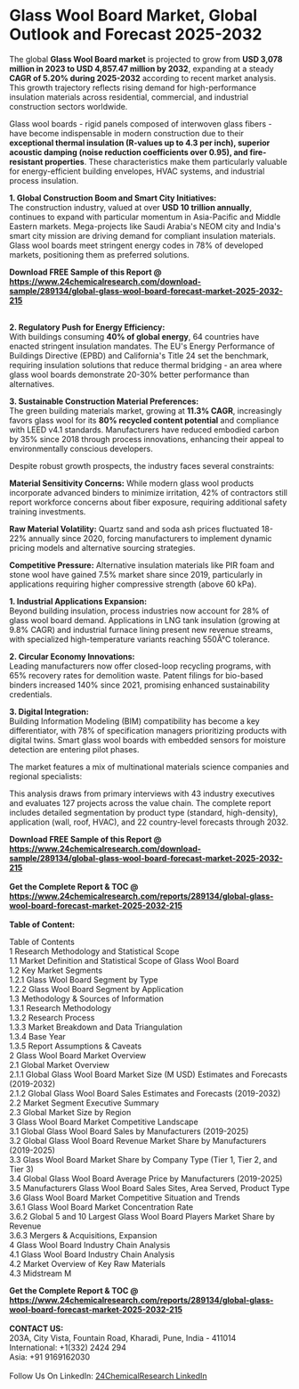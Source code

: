 <h1>Glass Wool Board Market, Global Outlook and Forecast 2025-2032</h1><p>The global <strong>Glass Wool Board market</strong> is projected to grow from <strong>USD 3,078 million in 2023 to USD 4,857.47 million by 2032</strong>, expanding at a steady <strong>CAGR of 5.20% during 2025-2032</strong> according to recent market analysis. This growth trajectory reflects rising demand for high-performance insulation materials across residential, commercial, and industrial construction sectors worldwide.</p><p>Glass wool boards - rigid panels composed of interwoven glass fibers - have become indispensable in modern construction due to their <strong>exceptional thermal insulation (R-values up to 4.3 per inch), superior acoustic damping (noise reduction coefficients over 0.95), and fire-resistant properties</strong>. These characteristics make them particularly valuable for energy-efficient building envelopes, HVAC systems, and industrial process insulation.</p><p><strong>1. Global Construction Boom and Smart City Initiatives:</strong><br>
The construction industry, valued at over <strong>USD 10 trillion annually</strong>, continues to expand with particular momentum in Asia-Pacific and Middle Eastern markets. Mega-projects like Saudi Arabia's NEOM city and India's smart city mission are driving demand for compliant insulation materials. Glass wool boards meet stringent energy codes in 78% of developed markets, positioning them as preferred solutions.</p><div><b>Download FREE Sample of this Report @ 
            <a href="https://www.24chemicalresearch.com/download-sample/289134/global-glass-wool-board-forecast-market-2025-2032-215">
            https://www.24chemicalresearch.com/download-sample/289134/global-glass-wool-board-forecast-market-2025-2032-215</a></b></div><br><p><strong>2. Regulatory Push for Energy Efficiency:</strong><br>
With buildings consuming <strong>40% of global energy</strong>, 64 countries have enacted stringent insulation mandates. The EU's Energy Performance of Buildings Directive (EPBD) and California's Title 24 set the benchmark, requiring insulation solutions that reduce thermal bridging - an area where glass wool boards demonstrate 20-30% better performance than alternatives.</p><p><strong>3. Sustainable Construction Material Preferences:</strong><br>
The green building materials market, growing at <strong>11.3% CAGR</strong>, increasingly favors glass wool for its <strong>80% recycled content potential</strong> and compliance with LEED v4.1 standards. Manufacturers have reduced embodied carbon by 35% since 2018 through process innovations, enhancing their appeal to environmentally conscious developers.</p><p>Despite robust growth prospects, the industry faces several constraints:</p><p><strong>Material Sensitivity Concerns:</strong> While modern glass wool products incorporate advanced binders to minimize irritation, 42% of contractors still report workforce concerns about fiber exposure, requiring additional safety training investments.</p><p><strong>Raw Material Volatility:</strong> Quartz sand and soda ash prices fluctuated 18-22% annually since 2020, forcing manufacturers to implement dynamic pricing models and alternative sourcing strategies.</p><p><strong>Competitive Pressure:</strong> Alternative insulation materials like PIR foam and stone wool have gained 7.5% market share since 2019, particularly in applications requiring higher compressive strength (above 60 kPa).</p><p><strong>1. Industrial Applications Expansion:</strong><br>
Beyond building insulation, process industries now account for 28% of glass wool board demand. Applications in LNG tank insulation (growing at 9.8% CAGR) and industrial furnace lining present new revenue streams, with specialized high-temperature variants reaching 550Â°C tolerance.</p><p><strong>2. Circular Economy Innovations:</strong><br>
Leading manufacturers now offer closed-loop recycling programs, with 65% recovery rates for demolition waste. Patent filings for bio-based binders increased 140% since 2021, promising enhanced sustainability credentials.</p><p><strong>3. Digital Integration:</strong><br>
Building Information Modeling (BIM) compatibility has become a key differentiator, with 78% of specification managers prioritizing products with digital twins. Smart glass wool boards with embedded sensors for moisture detection are entering pilot phases.</p><p>The market features a mix of multinational materials science companies and regional specialists:</p><p>This analysis draws from primary interviews with 43 industry executives and evaluates 127 projects across the value chain. The complete report includes detailed segmentation by product type (standard, high-density), application (wall, roof, HVAC), and 22 country-level forecasts through 2032.</p><div><b>Download FREE Sample of this Report @ 
            <a href="https://www.24chemicalresearch.com/download-sample/289134/global-glass-wool-board-forecast-market-2025-2032-215">
            https://www.24chemicalresearch.com/download-sample/289134/global-glass-wool-board-forecast-market-2025-2032-215</a></b></div><br><div><b>Get the Complete Report & TOC @ 
            <a href="https://www.24chemicalresearch.com/reports/289134/global-glass-wool-board-forecast-market-2025-2032-215">
            https://www.24chemicalresearch.com/reports/289134/global-glass-wool-board-forecast-market-2025-2032-215</a></b></div><br>
            <b>Table of Content:</b><p>Table of Contents<br />
1 Research Methodology and Statistical Scope<br />
1.1 Market Definition and Statistical Scope of Glass Wool Board<br />
1.2 Key Market Segments<br />
1.2.1 Glass Wool Board Segment by Type<br />
1.2.2 Glass Wool Board Segment by Application<br />
1.3 Methodology & Sources of Information<br />
1.3.1 Research Methodology<br />
1.3.2 Research Process<br />
1.3.3 Market Breakdown and Data Triangulation<br />
1.3.4 Base Year<br />
1.3.5 Report Assumptions & Caveats<br />
2 Glass Wool Board Market Overview<br />
2.1 Global Market Overview<br />
2.1.1 Global Glass Wool Board Market Size (M USD) Estimates and Forecasts (2019-2032)<br />
2.1.2 Global Glass Wool Board Sales Estimates and Forecasts (2019-2032)<br />
2.2 Market Segment Executive Summary<br />
2.3 Global Market Size by Region<br />
3 Glass Wool Board Market Competitive Landscape<br />
3.1 Global Glass Wool Board Sales by Manufacturers (2019-2025)<br />
3.2 Global Glass Wool Board Revenue Market Share by Manufacturers (2019-2025)<br />
3.3 Glass Wool Board Market Share by Company Type (Tier 1, Tier 2, and Tier 3)<br />
3.4 Global Glass Wool Board Average Price by Manufacturers (2019-2025)<br />
3.5 Manufacturers Glass Wool Board Sales Sites, Area Served, Product Type<br />
3.6 Glass Wool Board Market Competitive Situation and Trends<br />
3.6.1 Glass Wool Board Market Concentration Rate<br />
3.6.2 Global 5 and 10 Largest Glass Wool Board Players Market Share by Revenue<br />
3.6.3 Mergers & Acquisitions, Expansion<br />
4 Glass Wool Board Industry Chain Analysis<br />
4.1 Glass Wool Board Industry Chain Analysis<br />
4.2 Market Overview of Key Raw Materials<br />
4.3 Midstream M</p><div><b>Get the Complete Report & TOC @ 
            <a href="https://www.24chemicalresearch.com/reports/289134/global-glass-wool-board-forecast-market-2025-2032-215">
            https://www.24chemicalresearch.com/reports/289134/global-glass-wool-board-forecast-market-2025-2032-215</a></b></div><br><b>CONTACT US:</b><br>
            203A, City Vista, Fountain Road, Kharadi, Pune, India - 411014<br>
            International: +1(332) 2424 294<br>
            Asia: +91 9169162030 <br><br>
            Follow Us On LinkedIn: <a href="https://www.linkedin.com/company/24chemicalresearch/">24ChemicalResearch LinkedIn</a>